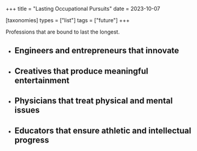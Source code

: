 +++
title = "Lasting Occupational Pursuits"
date = 2023-10-07

[taxonomies]
types = ["list"]
tags = ["future"]
+++

Professions that are bound to last the longest.

<!-- more -->

- ## Engineers and entrepreneurs that innovate

- ## Creatives that produce meaningful entertainment

- ## Physicians that treat physical and mental issues

- ## Educators that ensure athletic and intellectual progress
